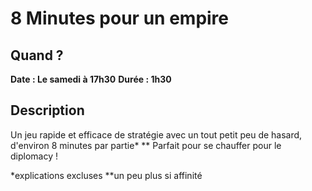 # 8 Minutes pour un empire

## Quand ?
**Date : Le samedi à 17h30**
**Durée  : 1h30**

## Description
Un jeu rapide et efficace de stratégie avec un tout petit peu de hasard,
d'environ 8 minutes par partie* **
Parfait pour se chauffer pour le diplomacy !

*explications excluses
**un peu plus si affinité
